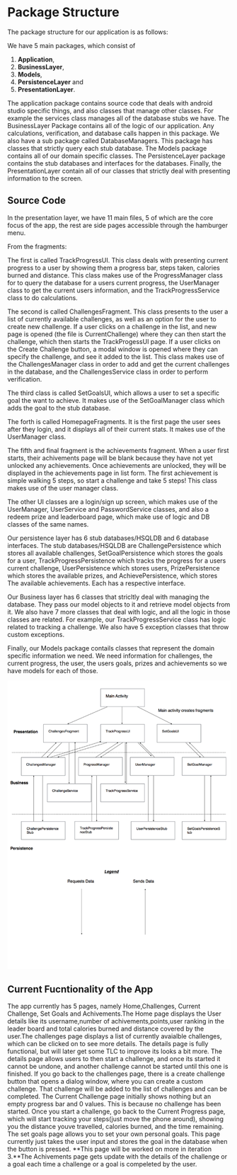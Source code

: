 # Package Structure
The package structure for our application is as follows: 

We have 5 main packages, which consist of 
1. **Application**, 
2. **BusinessLayer**, 
3. **Models**, 
4. **PersistenceLayer** and 
5. **PresentationLayer**. 

The application package contains source code that deals with android studio specific things, and also classes that manage other classes. 
For example the services class manages all of the database stubs we have.
The BusinessLayer Package contains all of the logic of our application. Any calculations, verification, and database calls happen in this package. 
We also have a sub package called DatabaseManagers. This package has classes that strictly query each stub database.
The Models package contains all of our domain specific classes. 
The PersistenceLayer package contains the stub databases and interfaces for the databases. 
Finally, the PresentationLayer contain all of our classes that strictly deal with presenting information to the screen. 


## Source Code 

In the presentation layer, we have 11 main files, 5 of which are the core focus of the app, the rest are side pages accessible through the hamburger menu. 

From the fragments:

The first is called TrackProgressUI. This class deals with presenting current progress 
to a user by showing them a progress bar, steps taken, calories burned and distance. This class makes use of the ProgressManager class for 
to query the database for a users current progress, the UserManager class to get the current users information, and the TrackProgressService class 
to do calculations.

The second is called ChallengesFragment. This class presents to the user a list of currently available challenges, as well as an option for the 
user to create new challenge. If a user clicks on a challenge in the list, and new page is opened (the file is CurrentChallenge) where they can then start the challenge, 
which then starts the TrackProgessUI page. If a user clicks on the Create Challenge button, a modal window is opened where they can specify 
the challenge, and see it added to the list. This class makes use of the ChallengesManager class in order to add and get the current challenges 
in the database, and the ChallengesService class in order to perform verification.

The third class is called SetGoalsUI, which allows a user to set a specific goal the want to achieve. It makes use of the SetGoalManager class which adds the goal to the stub database. 

The forth is called HomepageFragments. It is the first page the user sees after they login, and it displays all of their current stats. It makes
use of the UserManager class.

The fifth and final fragment is the achievements fragment. When a user first starts, their achivements page will be blank because they have not yet unlocked any achievements.
Once achievements are unlocked, they will be displayed in the achievements page in list form. The first achievement is simple walking 5 steps, so start a challenge and take 5 steps!
This class makes use of the user manager class.

The other UI classes are a login/sign up screen, which makes use of the UserManager, UserService and PasswordService classes, and also a redeem prize and leaderboard page, which make use
of logic and DB classes of the same names.


Our persistence layer has 6 stub databases/HSQLDB and 6 database interfaces. The stub databases/HSQLDB are ChallengePersistence which stores all 
available challenges, SetGoalPersistence which stores the goals for a user, TrackProgressPersistence which tracks the progress 
for a users current challenge, UserPersistence which stores users, PrizePersistence which stores the available prizes, and AchievePersistence, which stores 
The available achievements. Each has a respective interface.

Our Business layer has 6 classes that stricltly deal with managing the database. They pass our model objects to it and retrieve model objects from it. We also have 7 more classes that deal
with logic, and all the logic in those classes are related. For example, our TrackProgressService class has logic related to tracking a challenge. We also have 5 exception classes that throw custom exceptions.

Finally, our Models package contails classes that represent the domain specific information we need. We need information for challenges, the current progress, the user, the users goals, prizes and achievements so we have
models for each of those.

![](ArchitctureDrawing.png)

## Current Fucntionality of the App
The app currently has 5 pages, namely Home,Challenges, Current Challenge, Set Goals and Achivements.The Home page displays the User details like its username,number of achivements,points,user ranking in the leader 
board and total calories burned and distance covered by the user.The challenges page displays a list of currently avaialble challenges, which can be clicked on to see more details.
The details page is fully functional, but will later get some TLC to improve its looks a bit more. The details page allows users to then start a challenge, and once its started it cannot be undone, 
and another challenge cannot be started until this one is finished. If you go back to the challenges page, there is a create challenge button that opens a dialog window, where you can create a custom
challenge. That challenge will be added to the list of challenges and can be completed. The Current Challenge page initially shows nothing but an empty progress bar and 0 values. This is because no challenge
has been started. Once you start a challenge, go back to the Current Progress page, which will start tracking your steps(just move the phone around), showing you the distance youve travelled, calories burned, 
and the time remaining. The set goals page allows you to set your own personal goals. This page currently just takes the user input and stores the goal in the database when the button is pressed. **This page will
be worked on more in iteration 3.**The Achivements page gets update with the details of the challenge or a goal each time a challenge or a goal is compeleted by the user.